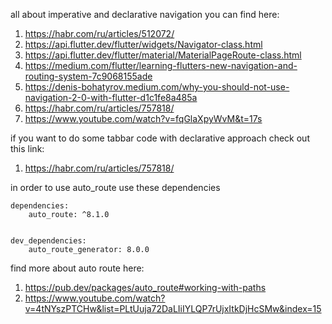 all about imperative and declarative navigation you can find here:


1. https://habr.com/ru/articles/512072/
2. https://api.flutter.dev/flutter/widgets/Navigator-class.html
3. https://api.flutter.dev/flutter/material/MaterialPageRoute-class.html
4. https://medium.com/flutter/learning-flutters-new-navigation-and-routing-system-7c9068155ade
5. https://denis-bohatyrov.medium.com/why-you-should-not-use-navigation-2-0-with-flutter-d1c1fe8a485a
6. https://habr.com/ru/articles/757818/
7. https://www.youtube.com/watch?v=fqGlaXpyWvM&t=17s



if you want to do some tabbar code with declarative approach check out this link:

1. https://habr.com/ru/articles/757818/


in order to use auto_route use these dependencies

    dependencies:
        auto_route: ^8.1.0


    dev_dependencies:
        auto_route_generator: 8.0.0

find more about auto route here:

1. https://pub.dev/packages/auto_route#working-with-paths
2. https://www.youtube.com/watch?v=4tNYszPTCHw&list=PLtUuja72DaLIiIYLQP7rUjxItkDjHcSMw&index=15
